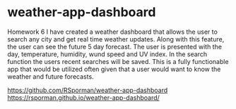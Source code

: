 # weather-app-dashboard
Homework 6
I have created a weather dashboard that allows the user to search any city and get real time weather updates. Along with this feature, the user can see the future 5 day forecast. The user is presented with the day, temperature, humidity, wund speed and UV index. In the search function the users recent searches will be saved. This is a fully functionable app that would be utilized often given that a user would want to know the weather and future forecasts. 

https://github.com/RSporman/weather-app-dashboard
https://rsporman.github.io/weather-app-dashboard/
